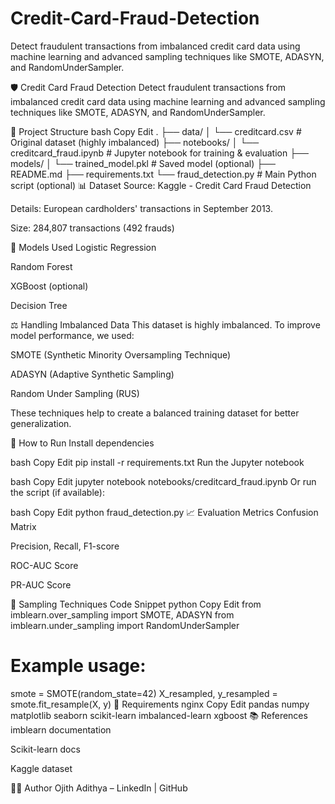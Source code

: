 # Credit-Card-Fraud-Detection
Detect fraudulent transactions from imbalanced credit card data using machine learning and advanced sampling techniques like SMOTE, ADASYN, and RandomUnderSampler.


🛡️ Credit Card Fraud Detection
Detect fraudulent transactions from imbalanced credit card data using machine learning and advanced sampling techniques like SMOTE, ADASYN, and RandomUnderSampler.

📂 Project Structure
bash
Copy
Edit
.
├── data/
│   └── creditcard.csv           # Original dataset (highly imbalanced)
├── notebooks/
│   └── creditcard_fraud.ipynb   # Jupyter notebook for training & evaluation
├── models/
│   └── trained_model.pkl        # Saved model (optional)
├── README.md
├── requirements.txt
└── fraud_detection.py           # Main Python script (optional)
📊 Dataset
Source: Kaggle - Credit Card Fraud Detection

Details: European cardholders' transactions in September 2013.

Size: 284,807 transactions (492 frauds)

🧠 Models Used
Logistic Regression

Random Forest

XGBoost (optional)

Decision Tree

⚖️ Handling Imbalanced Data
This dataset is highly imbalanced. To improve model performance, we used:

SMOTE (Synthetic Minority Oversampling Technique)

ADASYN (Adaptive Synthetic Sampling)

Random Under Sampling (RUS)

These techniques help to create a balanced training dataset for better generalization.

🚀 How to Run
Install dependencies

bash
Copy
Edit
pip install -r requirements.txt
Run the Jupyter notebook

bash
Copy
Edit
jupyter notebook notebooks/creditcard_fraud.ipynb
Or run the script (if available):

bash
Copy
Edit
python fraud_detection.py
📈 Evaluation Metrics
Confusion Matrix

Precision, Recall, F1-score

ROC-AUC Score

PR-AUC Score

🧪 Sampling Techniques Code Snippet
python
Copy
Edit
from imblearn.over_sampling import SMOTE, ADASYN
from imblearn.under_sampling import RandomUnderSampler

# Example usage:
smote = SMOTE(random_state=42)
X_resampled, y_resampled = smote.fit_resample(X, y)
📌 Requirements
nginx
Copy
Edit
pandas
numpy
matplotlib
seaborn
scikit-learn
imbalanced-learn
xgboost
📚 References
imblearn documentation

Scikit-learn docs

Kaggle dataset

🧑‍💻 Author
Ojith Adithya – LinkedIn | GitHub




